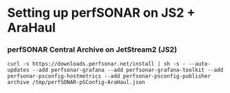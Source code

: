 # Setting up perfSONAR on JS2 + AraHaul

### perfSONAR Central Archive on JetStream2 (JS2)

```
curl -s https://downloads.perfsonar.net/install | sh -s - --auto-updates --add perfsonar-grafana --add perfsonar-grafana-toolkit --add perfsonar-psconfig-hostmetrics --add perfsonar-psconfig-publisher archive /tmp/perfSONAR-pSConfig-AraHaul.json
```
